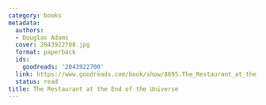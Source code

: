 ```yaml
---
category: books
metadata:
  authors:
  - Douglas Adams
  cover: 2043922700.jpg
  format: paperback
  ids:
    goodreads: '2043922700'
  link: https://www.goodreads.com/book/show/8695.The_Restaurant_at_the_End_of_the_Universe
  status: read
title: The Restaurant at the End of the Universe
---
```

